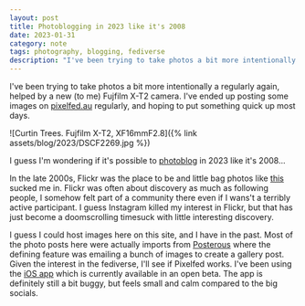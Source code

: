 ```yaml
---
layout: post
title: Photoblogging in 2023 like it's 2008
date: 2023-01-31
category: note
tags: photography, blogging, fediverse
description: "I've been trying to take photos a bit more intentionally a regularly again, helped by a new (to me) Fujfilm X-T2 camera. I've ended up posting some images"
---
```


I've been trying to take photos a bit more intentionally a regularly again,
helped by a new (to me) Fujfilm X-T2 camera. I've ended up posting some images on [pixelfed.au](https://pixelfed.au/charlesmartin) regularly, and hoping to put something quick up most days.

![Curtin Trees. Fujfilm X-T2, XF16mmF2.8]({% link assets/blog/2023/DSCF2269.jpg %})

I guess I'm wondering if it's possible to [photoblog](https://en.wikipedia.org/wiki/Photoblog) in 2023 like it's 2008...

In the late 2000s, Flickr was the place to be and little bag photos like [this](https://www.flickr.com/photos/superlocal/304190507/) sucked me in. Flickr was often about discovery as much as following people, I somehow felt part of a community there even if I wans't a terribly active participant. I guess Instagram killed my interest in Flickr, but that has just become a doomscrolling timesuck with little interesting discovery.

I guess I could host images here on this site, and I have in the past. Most of the photo posts here were actually imports from [Posterous](https://en.wikipedia.org/wiki/Posterous) where the defining feature was emailing a bunch of images to create a gallery post. Given the interest in the fediverse, I'll see if Pixelfed works. I've been using the [iOS app](https://mastodon.social/@pixelfed/109133606987470446) which is currently available in an open beta. The app is definitely still a bit buggy, but feels small and calm compared to the big socials.


